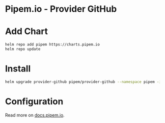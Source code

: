 # Pipem.io - Provider GitHub

# Add Chart

```bash
helm repo add pipem https://charts.pipem.io
helm repo update
```

# Install

```bash
helm upgrade provider-github pipem/provider-github --namespace pipem -i
```

# Configuration

Read more on [docs.pipem.io](https://docs.pipem.io).

